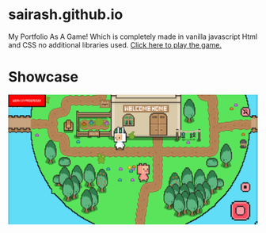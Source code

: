# sairash.github.io
My Portfolio As A Game!
Which is completely made in vanilla javascript Html and CSS no additional libraries used.
<a href="https://sairash.github.io/" target="_blank" rel="nofollow">Click here to play the game.</a>
 # Showcase
<img src="screenshots/1.png"><br/>

